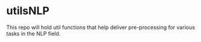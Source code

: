 # utilsNLP
This repo will hold util functions that help deliver pre-processing for various tasks in the NLP field.
